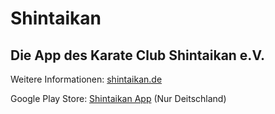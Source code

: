 # Shintaikan

## Die App des Karate Club Shintaikan e.V.

Weitere Informationen: [shintaikan.de](https://shintaikan.de)

Google Play Store: [Shintaikan App](https://play.google.com/store/apps/details?id=de.schweininchen.shintaikan.shintaikan.new) (Nur Deitschland)
